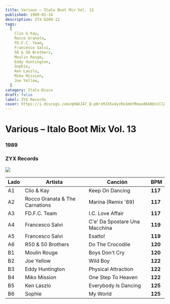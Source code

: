 ```yaml
---
title: Various – Italo Boot Mix Vol. 13
published: 1989-01-14
description: ZYX 6200-12
tags:
  [
    Clio & Kay,
    Rocco Granata,
    FD.F.C. Team,
    Francesco Salvi,
    50 & 50 Brothers,
    Moulin Rouge,
    Eddy Huntington,
    Sophie,
    Ken Laszlo,
    Miko Mission,
    Joe Yellow,
  ]
category: Italo-Disco
draft: false
label: ZYX Records
cover: https://i.discogs.com/qHGKJ47_Q-p0riMJX5v4ycRo1mkYRmau06kNUiCC1XE/rs:fit/g:sm/q:90/h:595/w:600/czM6Ly9kaXNjb2dz/LWRhdGFiYXNlLWlt/YWdlcy9SLTU2MTk3/OTMtMTM5ODE4Nzcy/NS05MTMzLmpwZWc.jpeg
---
```


# Various – Italo Boot Mix Vol. 13

### **1989**

### ZYX Records

![](https://i.discogs.com/qHGKJ47_Q-p0riMJX5v4ycRo1mkYRmau06kNUiCC1XE/rs:fit/g:sm/q:90/h:595/w:600/czM6Ly9kaXNjb2dz/LWRhdGFiYXNlLWlt/YWdlcy9SLTU2MTk3/OTMtMTM5ODE4Nzcy/NS05MTMzLmpwZWc.jpeg)

| Lado | Artista                        | Canción                       | BPM     |
| ---- | ------------------------------ | ----------------------------- | ------- |
| A1   | Clio & Kay                     | Keep On Dancing               | **117** |
| A2   | Rocco Granata & The Carnations | Marina (Remix '89)            | **117** |
| A3   | FD.F.C. Team                   | I.C. Love Affair              | **117** |
| A4   | Francesco Salvi                | C'e' Da Spostare Una Macchina | **119** |
| A5   | Francesco Salvi                | Esatto!                       | **119** |
| A6   | R50 & 50 Brothers              | Do The Crocodile              | **120** |
| B1   | Moulin Rouge                   | Boys Don't Cry                | **120** |
| B2   | Joe Yellow                     | Wild Boy                      | **122** |
| B3   | Eddy Huntington                | Physical Attraction           | **122** |
| B4   | Miko Mission                   | One Step To Heaven            | **122** |
| B5   | Ken Laszlo                     | Everybody Is Dancing          | **125** |
| B6   | Sophie                         | My World                      | **125** |
